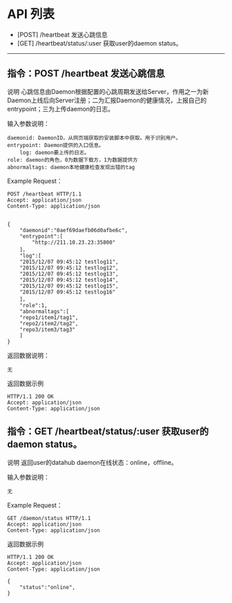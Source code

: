 # API 列表
	

- [POST] /heartbeat 发送心跳信息
- [GET] /heartbeat/status/:user 获取user的daemon status。

----------

## 指令：POST /heartbeat 发送心跳信息

说明
	心跳信息由Daemon根据配置的心跳周期发送给Server，作用之一为新Daemon上线后向Server注册；二为汇报Daemon的健康情况，上报自己的entrypoint；三为上传daemon的日志。

输入参数说明：
	
	daemonid: DaemonID，从网页端获取的安装脚本中获取。用于识别用户。
   	entrypoint: Daemon提供的入口信息。
    	log: daemon要上传的日志。
	role: daemon的角色，0为数据下载方，1为数据提供方
	abnormaltags: daemon本地健康检查发现出错的tag

Example Request：

	POST /heartbeat HTTP/1.1 
	Accept: application/json 
	Content-Type: application/json 
	

    {
        "daemonid":"0aef69daefb06d0afbe6c",
        "entrypoint":[
            "http://211.10.23.23:35800"
        ]，
        "log":[
        "2015/12/07 09:45:12 testlog11",
        "2015/12/07 09:45:12 testlog12",
        "2015/12/07 09:45:12 testlog13",
        "2015/12/07 09:45:12 testlog14",
        "2015/12/07 09:45:12 testlog15",
        "2015/12/07 09:45:12 testlog16"
        ]，
        "role":1,
        "abnormaltags":[
        "repo1/item1/tag1",
        "repo2/item2/tag2",
        "repo3/item3/tag3"
        ]	
    }

返回数据说明：

    无

返回数据示例
        
	HTTP/1.1 200 OK
	Accept: application/json 
	Content-Type: application/json 


## 指令：GET /heartbeat/status/:user 获取user的daemon status。

说明
	返回user的datahub daemon在线状态：online，offline。

输入参数说明：
	
    无

Example Request：

	GET /daemon/status HTTP/1.1 
	Accept: application/json 
	Content-Type: application/json 
	

返回数据示例
        
	HTTP/1.1 200 OK
	Accept: application/json 
	Content-Type: application/json 

    {
        "status":"online",
    }

	
